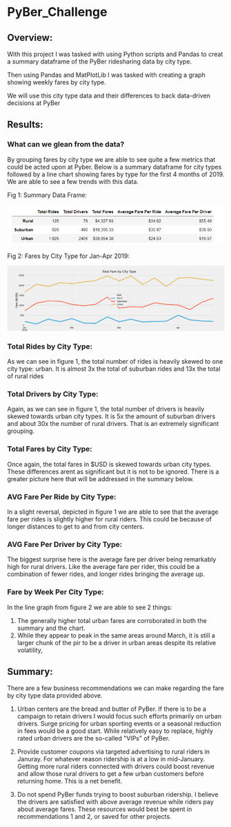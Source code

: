 # PyBer_Challenge

## Overview:

With this project I was tasked with using Python scripts and Pandas to creat a summary dataframe of the PyBer ridesharing data by city type.

Then using Pandas and MatPlotLib I was tasked with creating a graph showing weekly fares by city type.

We will use this city type data and their differences to back data-driven decisions at PyBer

## Results:

### What can we glean from the data? 

By grouping fares by city type we are able to see quite a few metrics that could be acted upon at Pyber. Below is a summary dataframe for city types followed by a line chart showing fares by type for the first 4 months of 2019. We are able to see a few trends with this data.

Fig 1: Summary Data Frame:

![file](https://github.com/mpournaras/PyBer_Challenge/blob/main/Resources/PyBer_Type_Summary.png)

Fig 2: Fares by City Type for Jan-Apr 2019:

![file](https://github.com/mpournaras/PyBer_Challenge/blob/main/Resources/Pyber_fare_summary.png)

### Total Rides by City Type:

As we can see in figure 1, the total number of rides is heavily skewed to one city type: urban. It is almost 3x the total of suburban rides and 13x the total of rural rides 

### Total Drivers by City Type:

Again, as we can see in figure 1, the total number of drivers is heavily skewed towards urban city types. It is 5x the amount of suburban drivers and about 30x the number of rural drivers. That is an extremely significant grouping.

### Total Fares by City Type:

Once again, the total fares in $USD is skewed towards urban city types. These differences arent as significant but it is not to be ignored. There is a greater picture here that will be addressed in the summary below.

### AVG Fare Per Ride by City Type:

In a slight reversal, depicted in figure 1 we are able to see that the average fare per rides is slightly higher for rural riders. This could be because of longer distances to get to and from city centers.

### AVG Fare Per Driver by City Type:

The biggest surprise here is the average fare per driver being remarkably high for rural drivers. Like the average fare per rider, this could be a combination of fewer rides, and longer rides bringing the average up.

### Fare by Week Per City Type:

In the line graph from figure 2 we are able to see 2 things:
1. The generally higher total urban fares are corroborated in both the summary and the chart. 
2. While they appear to peak in the same areas around March, it is still a larger chunk of the pir to be a driver in urban areas despite its relative volatility,

## Summary:

There are a few business recommendations we can make regarding the fare by city type data provided above.

1) Urban centers are the bread and butter of PyBer. If there is to be a campaign to retain drivers I would focus such efforts primarily on urban drivers. Surge pricing for urban sporting events or a seasonal reduction in fees would be a good start. While relatively easy to replace, highly rated urban drivers are the so-called "VIPs" of PyBer.

2) Provide customer coupons via targeted advertising to rural riders in Januray. For whatever reason ridership is at a low in mid-January. Getting more rural riders connected with drivers could boost revenue and allow those rural drivers to get a few urban customers before returning home. This is a net benefit.

3) Do not spend PyBer funds trying to boost suburban ridership. I believe the drivers are satisfied with above average revenue while riders pay about average fares. These resources would best be spent in recommendations 1 and 2, or saved for other projects.
